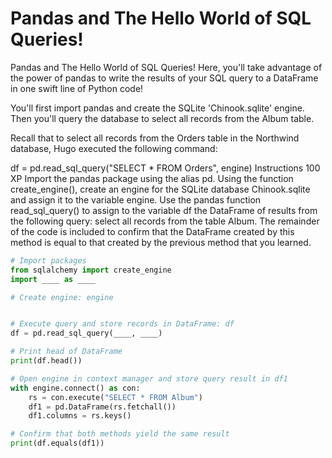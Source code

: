 # Pandas and The Hello World of SQL Queries!

Pandas and The Hello World of SQL Queries!
Here, you'll take advantage of the power of pandas to write the results of your SQL query to a DataFrame in one swift line of Python code!

You'll first import pandas and create the SQLite 'Chinook.sqlite' engine. Then you'll query the database to select all records from the Album table.

Recall that to select all records from the Orders table in the Northwind database, Hugo executed the following command:

df = pd.read_sql_query("SELECT * FROM Orders", engine)
Instructions
100 XP
Import the pandas package using the alias pd.
Using the function create_engine(), create an engine for the SQLite database Chinook.sqlite and assign it to the variable engine.
Use the pandas function read_sql_query() to assign to the variable df the DataFrame of results from the following query: select all records from the table Album.
The remainder of the code is included to confirm that the DataFrame created by this method is equal to that created by the previous method that you learned.

```py
# Import packages
from sqlalchemy import create_engine
import ____ as ____

# Create engine: engine


# Execute query and store records in DataFrame: df
df = pd.read_sql_query(____, ____)

# Print head of DataFrame
print(df.head())

# Open engine in context manager and store query result in df1
with engine.connect() as con:
    rs = con.execute("SELECT * FROM Album")
    df1 = pd.DataFrame(rs.fetchall())
    df1.columns = rs.keys()

# Confirm that both methods yield the same result
print(df.equals(df1))


```